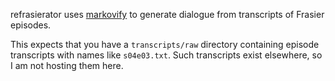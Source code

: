 refrasierator uses [markovify](https://github.com/jsvine/markovify) to generate dialogue from transcripts of Frasier episodes.

This expects that you have a `transcripts/raw` directory containing episode transcripts with names like `s04e03.txt`. 
Such transcripts exist elsewhere, so I am not hosting them here.

